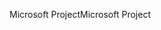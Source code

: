 <span data-ttu-id="7c0ff-101">Microsoft Project</span><span class="sxs-lookup"><span data-stu-id="7c0ff-101">Microsoft Project</span></span>